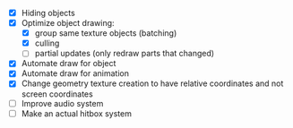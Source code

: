 - [x] Hiding objects
- [x] Optimize object drawing:
  - [x] group same texture objects (batching)
  - [x] culling
  - [ ] partial updates (only redraw parts that changed)
- [x] Automate draw for object
- [x] Automate draw for animation
- [x] Change geometry texture creation to have relative coordinates and not screen coordinates
- [ ] Improve audio system
- [ ] Make an actual hitbox system